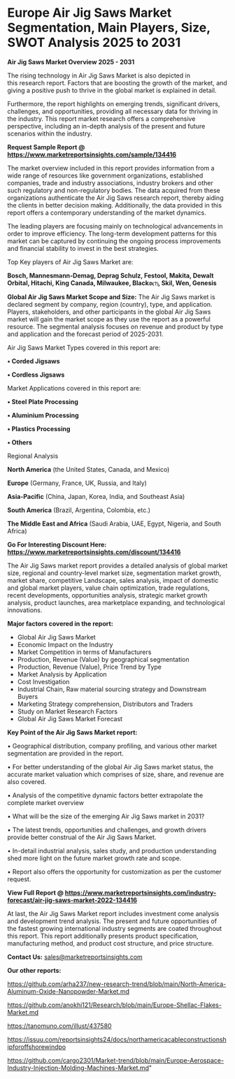 # Europe Air Jig Saws Market Segmentation, Main Players, Size, SWOT Analysis 2025 to 2031

<Strong> Air Jig Saws Market Overview 2025 - 2031</strong>

The rising technology in Air Jig Saws Market is also depicted in this research report. Factors that are boosting the growth of the market, and giving a positive push to thrive in the global market is explained in detail.

Furthermore, the report highlights on emerging trends, significant drivers, challenges, and opportunities, providing all necessary data for thriving in the industry. This report market research offers a comprehensive perspective, including an in-depth analysis of the present and future scenarios within the industry.

<strong>Request Sample Report @ <a href=https://www.marketreportsinsights.com/sample/134416>https://www.marketreportsinsights.com/sample/134416</a></strong>

The market overview included in this report provides information from a wide range of resources like government organizations, established companies, trade and industry associations, industry brokers and other such regulatory and non-regulatory bodies. The data acquired from these organizations authenticate the Air Jig Saws research report, thereby aiding the clients in better decision making. Additionally, the data provided in this report offers a contemporary understanding of the market dynamics.

The leading players are focusing mainly on technological advancements in order to improve efficiency. The long-term development patterns for this market can be captured by continuing the ongoing process improvements and financial stability to invest in the best strategies.

Top Key players of Air Jig Saws Market are:

<strong>Bosch, Mannesmann-Demag, Deprag Schulz, Festool, Makita, Dewalt Orbital, Hitachi, King Canada, Milwaukee, Black෧⑺, Skil, Wen, Genesis</strong>

<strong><b>Global Air Jig Saws Market Scope and Size:</b></strong>
The Air Jig Saws market is declared segment by company, region (country), type, and application. Players, stakeholders, and other participants in the global Air Jig Saws market will gain the market scope as they use the report as a powerful resource. The segmental analysis focuses on revenue and product by type and application and the forecast period of 2025-2031.

Air Jig Saws Market Types covered in this report are:

<strong>• Corded Jigsaws

• Cordless Jigsaws</strong>

Market Applications covered in this report are:

<strong>• Steel Plate Processing

• Aluminium Processing

• Plastics Processing

• Others</strong> 

Regional Analysis

<strong>North America</strong> (the United States, Canada, and Mexico)

<strong>Europe</strong> (Germany, France, UK, Russia, and Italy)

<strong>Asia-Pacific</strong> (China, Japan, Korea, India, and Southeast Asia)

<strong>South America</strong> (Brazil, Argentina, Colombia, etc.)

<strong>The Middle East and Africa</strong> (Saudi Arabia, UAE, Egypt, Nigeria, and South Africa)

<strong>Go For Interesting Discount Here: <a href=https://www.marketreportsinsights.com/discount/134416>https://www.marketreportsinsights.com/discount/134416</a></strong>

The Air Jig Saws market report provides a detailed analysis of global market size, regional and country-level market size, segmentation market growth, market share, competitive Landscape, sales analysis, impact of domestic and global market players, value chain optimization, trade regulations, recent developments, opportunities analysis, strategic market growth analysis, product launches, area marketplace expanding, and technological innovations.

<strong><b>Major factors covered in the report:</b></strong>
<ul>
  <li>Global Air Jig Saws Market </li>
  <li>Economic Impact on the Industry</li>
  <li>Market Competition in terms of Manufacturers</li>
  <li>Production, Revenue (Value) by geographical segmentation</li>
  <li>Production, Revenue (Value), Price Trend by Type</li>
  <li>Market Analysis by Application</li>
  <li>Cost Investigation</li>
  <li>Industrial Chain, Raw material sourcing strategy and Downstream Buyers</li>
  <li>Marketing Strategy comprehension, Distributors and Traders</li>
  <li>Study on Market Research Factors</li>
  <li>Global Air Jig Saws Market Forecast</li>
</ul>

<strong><b>Key Point of the Air Jig Saws Market report:</b></strong>

• Geographical distribution, company profiling, and various other market segmentation are provided in the report.

• For better understanding of the global Air Jig Saws market status, the accurate market valuation which comprises of size, share, and revenue are also covered.

• Analysis of the competitive dynamic factors better extrapolate the complete market overview

• What will be the size of the emerging Air Jig Saws market in 2031?

• The latest trends, opportunities and challenges, and growth drivers provide better construal of the Air Jig Saws Market.

• In-detail industrial analysis, sales study, and production understanding shed more light on the future market growth rate and scope.

• Report also offers the opportunity for customization as per the customer request.

<strong><b>View Full Report @ <a href=https://www.marketreportsinsights.com/industry-forecast/air-jig-saws-market-2022-134416>https://www.marketreportsinsights.com/industry-forecast/air-jig-saws-market-2022-134416</a></b></strong>


At last, the Air Jig Saws Market report includes investment come analysis and development trend analysis. The present and future opportunities of the fastest growing international industry segments are coated throughout this report. This report additionally presents product specification, manufacturing method, and product cost structure, and price structure.

<strong>Contact Us:</strong>
sales@marketreportsinsights.com

<strong>Our other reports:</strong>

<a href=https://github.com/arha237/new-research-trend/blob/main/North-America-Aluminum-Oxide-Nanopowder-Market.md>https://github.com/arha237/new-research-trend/blob/main/North-America-Aluminum-Oxide-Nanopowder-Market.md</a>

<a href=https://github.com/anokhi121/Research/blob/main/Europe-Shellac-Flakes-Market.md>https://github.com/anokhi121/Research/blob/main/Europe-Shellac-Flakes-Market.md</a>

<a href=https://tanomuno.com/illust/437580>https://tanomuno.com/illust/437580</a>

<a href=https://issuu.com/reportsinsights24/docs/northamericacableconstructionshipforoffshorewindpo>https://issuu.com/reportsinsights24/docs/northamericacableconstructionshipforoffshorewindpo</a>

<a href=https://github.com/cargo2301/Market-trend/blob/main/Europe-Aerospace-Industry-Injection-Molding-Machines-Market.md>https://github.com/cargo2301/Market-trend/blob/main/Europe-Aerospace-Industry-Injection-Molding-Machines-Market.md</a>"
